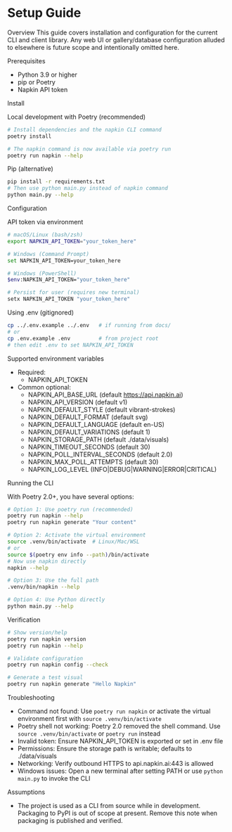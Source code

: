 # Setup Guide

Overview
This guide covers installation and configuration for the current CLI and client library. Any web UI or gallery/database configuration alluded to elsewhere is future scope and intentionally omitted here.

Prerequisites
- Python 3.9 or higher
- pip or Poetry
- Napkin API token

Install

Local development with Poetry (recommended)
```bash
# Install dependencies and the napkin CLI command
poetry install

# The napkin command is now available via poetry run
poetry run napkin --help
```

Pip (alternative)
```bash
pip install -r requirements.txt
# Then use python main.py instead of napkin command
python main.py --help
```

Configuration

API token via environment
```bash
# macOS/Linux (bash/zsh)
export NAPKIN_API_TOKEN="your_token_here"

# Windows (Command Prompt)
set NAPKIN_API_TOKEN=your_token_here

# Windows (PowerShell)
$env:NAPKIN_API_TOKEN="your_token_here"

# Persist for user (requires new terminal)
setx NAPKIN_API_TOKEN "your_token_here"
```

Using .env (gitignored)
```bash
cp ../.env.example ../.env   # if running from docs/
# or
cp .env.example .env         # from project root
# then edit .env to set NAPKIN_API_TOKEN
```

Supported environment variables
- Required:
  - NAPKIN_API_TOKEN
- Common optional:
  - NAPKIN_API_BASE_URL (default https://api.napkin.ai)
  - NAPKIN_API_VERSION (default v1)
  - NAPKIN_DEFAULT_STYLE (default vibrant-strokes)
  - NAPKIN_DEFAULT_FORMAT (default svg)
  - NAPKIN_DEFAULT_LANGUAGE (default en-US)
  - NAPKIN_DEFAULT_VARIATIONS (default 1)
  - NAPKIN_STORAGE_PATH (default ./data/visuals)
  - NAPKIN_TIMEOUT_SECONDS (default 30)
  - NAPKIN_POLL_INTERVAL_SECONDS (default 2.0)
  - NAPKIN_MAX_POLL_ATTEMPTS (default 30)
  - NAPKIN_LOG_LEVEL (INFO|DEBUG|WARNING|ERROR|CRITICAL)

Running the CLI

With Poetry 2.0+, you have several options:

```bash
# Option 1: Use poetry run (recommended)
poetry run napkin --help
poetry run napkin generate "Your content"

# Option 2: Activate the virtual environment
source .venv/bin/activate  # Linux/Mac/WSL
# or
source $(poetry env info --path)/bin/activate
# Now use napkin directly
napkin --help

# Option 3: Use the full path
.venv/bin/napkin --help

# Option 4: Use Python directly
python main.py --help
```

Verification
```bash
# Show version/help
poetry run napkin version
poetry run napkin --help

# Validate configuration
poetry run napkin config --check

# Generate a test visual
poetry run napkin generate "Hello Napkin"
```

Troubleshooting
- Command not found: Use `poetry run napkin` or activate the virtual environment first with `source .venv/bin/activate`
- Poetry shell not working: Poetry 2.0 removed the shell command. Use `source .venv/bin/activate` or `poetry run` instead
- Invalid token: Ensure NAPKIN_API_TOKEN is exported or set in .env file
- Permissions: Ensure the storage path is writable; defaults to ./data/visuals
- Networking: Verify outbound HTTPS to api.napkin.ai:443 is allowed
- Windows issues: Open a new terminal after setting PATH or use `python main.py` to invoke the CLI

Assumptions
- The project is used as a CLI from source while in development. Packaging to PyPI is out of scope at present. Remove this note when packaging is published and verified.